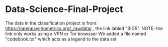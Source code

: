 # Data-Science-Final-Project
 The data in the classification project is from: https://openpsychometrics.org/_rawdata/ , the link labled "BIG5". 
 NOTE: the link only works using a VPN or Tor browsser
 We added a file named "codebook.txt" which acts as a legend to the data set
